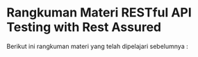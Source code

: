 # Rangkuman Materi RESTful API Testing with Rest Assured

Berikut ini rangkuman materi yang telah dipelajari sebelumnya :